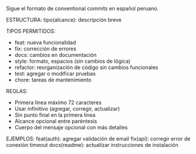 Sigue el formato de conventional commits en español peruano.

ESTRUCTURA:
tipo(alcance): descripción breve

TIPOS PERMITIDOS:
- feat: nueva funcionalidad
- fix: corrección de errores
- docs: cambios en documentación
- style: formato, espacios (sin cambios de lógica)
- refactor: reorganización de código sin cambios funcionales
- test: agregar o modificar pruebas
- chore: tareas de mantenimiento

REGLAS:
- Primera línea máximo 72 caracteres
- Usar infinitivo (agregar, corregir, actualizar)
- Sin punto final en la primera línea
- Alcance opcional entre paréntesis
- Cuerpo del mensaje opcional con más detalles

EJEMPLOS:
feat(auth): agregar validación de email
fix(api): corregir error de conexión timeout
docs(readme): actualizar instrucciones de instalación